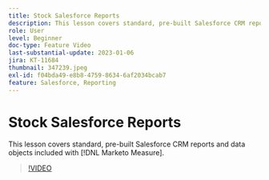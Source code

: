 ```yaml
---
title: Stock Salesforce Reports
description: This lesson covers standard, pre-built Salesforce CRM reports and data objects included with [!DNL Marketo Measure].
role: User
level: Beginner
doc-type: Feature Video
last-substantial-update: 2023-01-06
jira: KT-11684
thumbnail: 347239.jpeg
exl-id: f04bda49-e8b8-4759-8634-6af2034bcab7
feature: Salesforce, Reporting
---
```

# Stock Salesforce Reports

This lesson covers standard, pre-built Salesforce CRM reports and data objects included with [!DNL Marketo Measure].

>[!VIDEO](https://video.tv.adobe.com/v/347239/?quality=12&learn=on)
